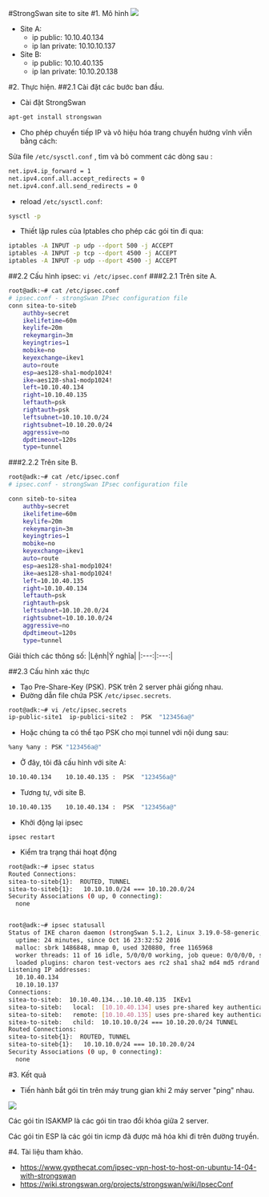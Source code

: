 #StrongSwan site to site
#1. Mô hình
![](http://i.imgur.com/iYMHmo2.jpg)

- Site A:
	- ip public: 10.10.40.134
	- ip lan private: 10.10.10.137
- Site B:
	- ip public: 10.10.40.135
	- ip lan private: 10.10.20.138

#2. Thực hiện.
##2.1 Cài đặt các bước ban đầu.
- Cài đặt StrongSwan
```sh
apt-get install strongswan
```

- Cho phép chuyển tiếp IP và vô hiệu hóa trang chuyển hướng vĩnh viễn bằng cách: 

Sửa file `/etc/sysctl.conf` , tìm và bỏ comment các dòng sau :

```sh
net.ipv4.ip_forward = 1
net.ipv4.conf.all.accept_redirects = 0
net.ipv4.conf.all.send_redirects = 0
```

- reload `/etc/sysctl.conf`:
```sh
sysctl -p
```

- Thiết lập rules của Iptables cho phép các gói tin đi qua:

```sh
iptables -A INPUT -p udp --dport 500 -j ACCEPT
iptables -A INPUT -p tcp --dport 4500 -j ACCEPT
iptables -A INPUT -p udp --dport 4500 -j ACCEPT
```

##2.2 Cấu hình ipsec: `vi /etc/ipsec.conf`
###2.2.1 Trên site A.

```sh
root@adk:~# cat /etc/ipsec.conf
# ipsec.conf - strongSwan IPsec configuration file
conn sitea-to-siteb
    authby=secret
    ikelifetime=60m
    keylife=20m
    rekeymargin=3m
    keyingtries=1
    mobike=no
    keyexchange=ikev1
    auto=route
    esp=aes128-sha1-modp1024!
    ike=aes128-sha1-modp1024!
    left=10.10.40.134
    right=10.10.40.135
    leftauth=psk
    rightauth=psk
    leftsubnet=10.10.10.0/24
    rightsubnet=10.10.20.0/24
    aggressive=no
    dpdtimeout=120s
    type=tunnel
```

###2.2.2 Trên site B.

```sh
root@adk:~# cat /etc/ipsec.conf
# ipsec.conf - strongSwan IPsec configuration file

conn siteb-to-sitea
    authby=secret
    ikelifetime=60m
    keylife=20m
    rekeymargin=3m
    keyingtries=1
    mobike=no
    keyexchange=ikev1
    auto=route
    esp=aes128-sha1-modp1024!
    ike=aes128-sha1-modp1024!
    left=10.10.40.135
    right=10.10.40.134
    leftauth=psk
    rightauth=psk
    leftsubnet=10.10.20.0/24
    rightsubnet=10.10.10.0/24
    aggressive=no
    dpdtimeout=120s
    type=tunnel
```

Giải thích các thông số:
|Lệnh|Ý nghĩa|
|:---:|:---:|


##2.3 Cấu hình xác thực
- Tạo Pre-Share-Key (PSK). PSK trên 2 server phải giống nhau.
- Đường dẫn file chứa PSK `/etc/ipsec.secrets`.


```sh
root@adk:~# vi /etc/ipsec.secrets
ip-public-site1  ip-publici-site2 :  PSK  "123456a@"
```
- Hoặc chúng ta có thể tạo PSK cho mọi tunnel với nội dung sau:
```sh
%any %any : PSK "123456a@"
```

- Ở đây, tôi đã cấu hình với site A:
```sh
10.10.40.134    10.10.40.135 :  PSK  "123456a@"
```

- Tương tự, với site B.
```sh
10.10.40.135    10.10.40.134 :  PSK  "123456a@"
```

- Khởi động lại ipsec
```
ipsec restart
```

- Kiểm tra trạng thái hoạt động
```sh
root@adk:~# ipsec status
Routed Connections:
sitea-to-siteb{1}:  ROUTED, TUNNEL
sitea-to-siteb{1}:   10.10.10.0/24 === 10.10.20.0/24
Security Associations (0 up, 0 connecting):
  none


root@adk:~# ipsec statusall
Status of IKE charon daemon (strongSwan 5.1.2, Linux 3.19.0-58-generic, x86_64):
  uptime: 24 minutes, since Oct 16 23:32:52 2016
  malloc: sbrk 1486848, mmap 0, used 320880, free 1165968
  worker threads: 11 of 16 idle, 5/0/0/0 working, job queue: 0/0/0/0, scheduled: 0
  loaded plugins: charon test-vectors aes rc2 sha1 sha2 md4 md5 rdrand random nonce x509 revocation constraints pkcs1 pkcs7 pkcs8 pkcs12 pem openssl xcbc cmac hmac ctr ccm gcm attr kernel-netlink resolve socket-default stroke updown eap-identity addrblock
Listening IP addresses:
  10.10.40.134
  10.10.10.137
Connections:
sitea-to-siteb:  10.10.40.134...10.10.40.135  IKEv1
sitea-to-siteb:   local:  [10.10.40.134] uses pre-shared key authentication
sitea-to-siteb:   remote: [10.10.40.135] uses pre-shared key authentication
sitea-to-siteb:   child:  10.10.10.0/24 === 10.10.20.0/24 TUNNEL
Routed Connections:
sitea-to-siteb{1}:  ROUTED, TUNNEL
sitea-to-siteb{1}:   10.10.10.0/24 === 10.10.20.0/24
Security Associations (0 up, 0 connecting):
  none

```

#3. Kết quả

- Tiến hành bắt gói tin trên máy trung gian khi 2 máy server "ping" nhau.

![](http://image.prntscr.com/image/f4f990af60c14326ad879f87f46e6ab6.png)

Các gói tin ISAKMP là các gói tin trao đổi khóa giữa 2 server.

Các gói tin ESP là các gói tin icmp đã được mã hóa khi đi trên đường truyền. 

#4. Tài liệu tham khảo.
- https://www.gypthecat.com/ipsec-vpn-host-to-host-on-ubuntu-14-04-with-strongswan
- https://wiki.strongswan.org/projects/strongswan/wiki/IpsecConf
